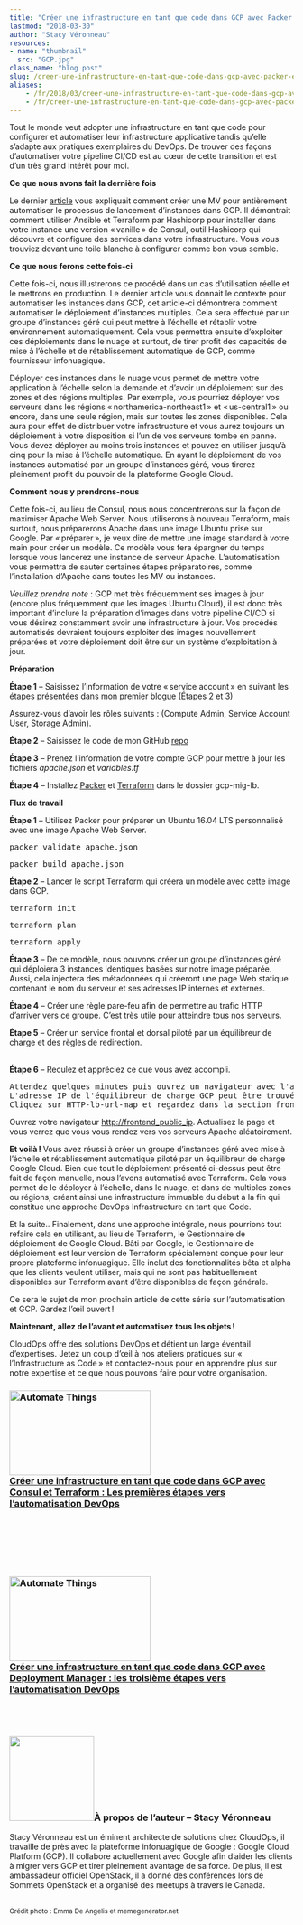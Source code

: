 ```yaml
---
title: "Créer une infrastructure en tant que code dans GCP avec Packer et Terraform : la deuxième étape vers l’automatisation DevOps"
lastmod: "2018-03-30"
author: "Stacy Véronneau"
resources:
- name: "thumbnail"
  src: "GCP.jpg"
class_name: "blog post"
slug: /creer-une-infrastructure-en-tant-que-code-dans-gcp-avec-packer-et-terraform-la-deuxieme-etape-vers-lautomatisation-devops
aliases:
    - /fr/2018/03/creer-une-infrastructure-en-tant-que-code-dans-gcp-avec-packer-et-terraform-la-deuxieme-etape-vers-lautomatisation-devops/
    - /fr/creer-une-infrastructure-en-tant-que-code-dans-gcp-avec-packer-et-terraform-la-deuxieme-etape-vers-lautomatisation-devops
---
```


<p>Tout le monde veut adopter une infrastructure en tant que code pour configurer et automatiser leur infrastructure applicative tandis qu’elle s’adapte aux pratiques exemplaires du DevOps. De trouver des façons d’automatiser votre pipeline CI/CD est au cœur de cette transition et est d’un très grand intérêt pour moi.</p><p><strong>Ce que nous avons fait la dernière fois</strong></p><p>Le dernier <a href="https://www.cloudops.com/fr/2018/02/comment-deployer-consul-dans-gcp-en-utilisant-terraform-les-premieres-etapes-vers-lautomatisation-devops/" target="_blank">article</a> vous expliquait comment créer une MV pour entièrement automatiser le processus de lancement d’instances dans GCP. Il démontrait comment utiliser Ansible et Terraform par Hashicorp pour installer dans votre instance une version « vanille » de Consul, outil Hashicorp qui découvre et configure des services dans votre infrastructure. Vous vous trouviez devant une toile blanche à configurer comme bon vous semble.</p><p><strong>Ce que nous ferons cette fois-ci</strong></p><p>Cette fois-ci, nous illustrerons ce procédé dans un cas d’utilisation réelle et le mettrons en production. Le dernier article vous donnait le contexte pour automatiser les instances dans GCP, cet article-ci démontrera comment automatiser le déploiement d’instances multiples. Cela sera effectué par un groupe d’instances géré qui peut mettre à l’échelle et rétablir votre environnement automatiquement. Cela vous permettra ensuite d’exploiter ces déploiements dans le nuage et surtout, de tirer profit des capacités de mise à l’échelle et de rétablissement automatique de GCP, comme fournisseur infonuagique.</p><p>Déployer ces instances dans le nuage vous permet de mettre votre application à l’échelle selon la demande et d’avoir un déploiement sur des zones et des régions multiples. Par exemple, vous pourriez déployer vos serveurs dans les régions « northamerica-northeast1 » et « us-central1 » ou encore, dans une seule région, mais sur toutes les zones disponibles. Cela aura pour effet de distribuer votre infrastructure et vous aurez toujours un déploiement à votre disposition si l’un de vos serveurs tombe en panne. Vous devez déployer au moins trois instances et pouvez en utiliser jusqu’à cinq pour la mise à l’échelle automatique. En ayant le déploiement de vos instances automatisé par un groupe d’instances géré, vous tirerez pleinement profit du pouvoir de la plateforme Google Cloud.</p><p><strong>Comment nous y prendrons-nous</strong></p><p>Cette fois-ci, au lieu de Consul, nous nous concentrerons sur la façon de maximiser Apache Web Server. Nous utiliserons à nouveau Terraform, mais surtout, nous préparerons Apache dans une image Ubuntu prise sur Google. Par « préparer », je veux dire de mettre une image standard à votre main pour créer un modèle. Ce modèle vous fera épargner du temps lorsque vous lancerez une instance de serveur Apache. L’automatisation vous permettra de sauter certaines étapes préparatoires, comme l’installation d’Apache dans toutes les MV ou instances.</p><p><i>Veuillez prendre note</i> : GCP met très fréquemment ses images à jour (encore plus fréquemment que les images Ubuntu Cloud), il est donc très important d’inclure la préparation d’images dans votre pipeline CI/CD si vous désirez constamment avoir une infrastructure à jour. Vos procédés automatisés devraient toujours exploiter des images nouvellement préparées et votre déploiement doit être sur un système d’exploitation à jour.</p><p><strong>Préparation</strong></p><p><strong>Étape 1</strong> – Saisissez l’information de votre « service account » en suivant les étapes présentées dans mon premier <a href="https://www.cloudops.com/fr/2018/02/comment-deployer-consul-dans-gcp-en-utilisant-terraform-les-premieres-etapes-vers-lautomatisation-devops/" target="_blank">blogue</a> (Étapes 2 et 3)</p><p>Assurez-vous d’avoir les rôles suivants : (Compute Admin, Service Account User, Storage Admin).</p><p><strong>Étape 2</strong> – Saisissez le code de mon GitHub <a href="https://github.com/sveronneau/gcp-mig-lb" target="_blank">repo</a></p><p><strong>Étape 3</strong> – Prenez l’information de votre compte GCP pour mettre à jour les fichiers <i>apache.json</i> et <i>variables.tf</i></p><p><strong>Étape 4</strong> – Installez <a href="https://www.packer.io/" target="_blank">Packer</a> et <a href="https://www.terraform.io/" target="_blank">Terraform</a>&nbsp;dans le dossier gcp-mig-lb.</p><p><strong>Flux de travail</strong></p><p><strong>Étape 1</strong> – Utilisez Packer pour préparer un Ubuntu 16.04 LTS personnalisé avec une image Apache Web Server.</p><pre>packer validate apache.json</pre><pre>packer build apache.json</pre><p><strong>Étape 2</strong> – Lancer le script Terraform qui créera un modèle avec cette image dans GCP.</p><pre>terraform init</pre><pre>terraform plan</pre><pre>terraform apply</pre><p><strong>Étape 3</strong> – De ce modèle, nous pouvons créer un groupe d’instances géré qui déploiera 3 instances identiques basées sur notre image préparée. Aussi, cela injectera des métadonnées qui créeront une page Web statique contenant le nom du serveur et ses adresses IP internes et externes.</p><p><strong>Étape 4</strong> – Créer une règle pare-feu afin de permettre au trafic HTTP d’arriver vers ce groupe. C’est très utile pour atteindre tous nos serveurs.</p><p><strong>Étape 5</strong> – Créer un service frontal et dorsal piloté par un équilibreur de charge et des règles de redirection.</p><p><strong><br> Étape 6</strong> – Reculez et appréciez ce que vous avez accompli.</p><pre>Attendez quelques minutes puis ouvrez un navigateur avec l'adresse IP de votre équilibreur de charge GCP.
L'adresse IP de l'équilibreur de charge GCP peut être trouvée dans : Network Services / Load balancing
Cliquez sur HTTP-lb-url-map et regardez dans la section frontale, protocol HTTP. C'est là que vous verrez votre adresse IP publique.</pre><p>Ouvrez votre navigateur <a href="http://frontend_public_ip">http://frontend_public_ip</a>. Actualisez la page et vous verrez que vous vous rendez vers vos serveurs Apache aléatoirement.</p><p><strong>Et voilà ! </strong>Vous avez réussi à créer un groupe d’instances géré avec mise à l’échelle et rétablissement automatique piloté par un équilibreur de charge Google Cloud. Bien que tout le déploiement présenté ci-dessus peut être fait de façon manuelle, nous l’avons automatisé avec Terraform. Cela vous permet de le déployer à l’échelle, dans le nuage, et dans de multiples zones ou régions, créant ainsi une infrastructure immuable du début à la fin qui constitue une approche DevOps Infrastructure en tant que Code.</p><p>Et la suite.. Finalement, dans une approche intégrale, nous pourrions tout refaire cela en utilisant, au lieu de Terraform, le Gestionnaire de déploiement de Google Cloud. Bâti par Google, le Gestionnaire de déploiement est leur version de Terraform spécialement conçue pour leur propre plateforme infonuagique. Elle inclut des fonctionnalités bêta et alpha que les clients veulent utiliser, mais qui ne sont pas habituellement disponibles sur Terraform avant d’être disponibles de façon générale.</p><p>Ce sera le sujet de mon prochain article de cette série sur l’automatisation et GCP. Gardez l’œil ouvert !</p><p><strong>Maintenant, allez de l’avant et automatisez tous les objets !</strong></p><p>CloudOps offre des solutions DevOps et détient un large éventail d’expertises. Jetez un coup d’œil à nos ateliers pratiques sur « l’Infrastructure as Code » et contactez-nous pour en apprendre plus sur notre expertise et ce que nous pouvons faire pour votre organisation.</p><h3><a href="https://www.cloudops.com/fr/2018/02/comment-deployer-consul-dans-gcp-en-utilisant-terraform-les-premieres-etapes-vers-lautomatisation-devops/" target="_blank"><img class="size-full wp-image-749 alignright" title="Part 1"  style="width: 250px;" src="/images/blog/post/Meme1.jpg" alt="Automate Things" width="250" height="150"></a><br> <a href="https://www.cloudops.com/fr/2018/02/comment-deployer-consul-dans-gcp-en-utilisant-terraform-les-premieres-etapes-vers-lautomatisation-devops/" target="_blank">Créer une infrastructure en tant que code dans GCP avec Consul et Terraform :&nbsp;Les premières étapes vers l’automatisation DevOps</a></h3><p>&nbsp;</p><p>&nbsp;</p><p>&nbsp;</p><h3><a href="https://www.cloudops.com/fr/2018/08/creation-dune-iac-la-troisieme-etape-vers-lautomatisation-devops/" target="_blank"><img class="size-full wp-image-749 alignright" title="Part 3"  style="width: 250px;" src="/images/blog/post/Meme3.jpg" alt="Automate Things" width="250" height="150"></a><br> <a href="https://www.cloudops.com/fr/2018/08/creation-dune-iac-la-troisieme-etape-vers-lautomatisation-devops/" target="_blank">Créer une infrastructure en tant que code dans GCP avec Deployment Manager : les troisième étapes vers l’automatisation DevOps<br> </a></h3><p>&nbsp;<br> &nbsp;</p><h3><img class="size-full wp-image-749 alignleft" title="Stacy Véronneau" style="width: 150px;" src="/images/blog/post/YfQt7-58_400x400.jpg" alt="" width="150" height="150">À propos de l’auteur – Stacy Véronneau</h3><p>Stacy Véronneau est un éminent architecte de solutions chez CloudOps, il travaille de près avec la plateforme infonuagique de Google : Google Cloud Platform (GCP). Il collabore actuellement avec Google afin d’aider les clients à migrer vers GCP et tirer pleinement avantage de sa force. De plus, il est ambassadeur officiel OpenStack, il a donné des conférences lors de Sommets OpenStack et a organisé des meetups à travers le Canada.<br> &nbsp;</p><p><small>Crédit photo : Emma De Angelis et memegenerator.net</small></p>
